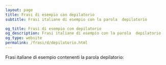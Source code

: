 ```yaml
---
layout: page
title: Frasi di esempio con depilatorio 
subtitle: Frasi italiane di esempio con la parola  depilatorio

og_title: Frasi di esempio con depilatorio 
og_description: Frasi italiane di esempio con la parola  depilatorio
og_type: website
permalink: /frasi/d/depilatorio.html
---
```


Frasi italiane di esempio contenenti la parola depilatorio:


